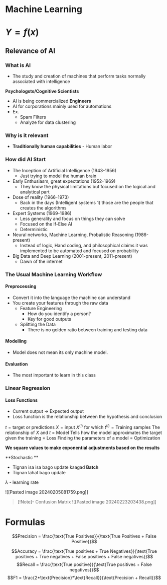 # Machine Learning

# $Y = f(x)$
## Relevance of AI 

### What is AI 
- The study and creation of machines that perform tasks normally associated with intelligence

**Psychologsts/Cognitive Scientists**
- AI is being commercialized 
**Engineers**
- AI for corporations mainly used for automations
- Ex. 
	- Spam Filters
	- Analyze for data clustering 

### Why is it relevant
- **Traditionally human capabilities** - Human labor

### How did AI Start
- The Inception of Artificial Intelligence (1943-1956)
	- Just trying to model the human brain 
- Early Enthusiasm, great expectations (1952-1969)
	- They know the physical limitations but focused on the logical and analytical part
- Dose of reality (1966-1973)
	- Back in the days (Intelligent systems 1) those are the people that creates the algorithms 
- Expert Systems (1969-1986)
	- Less generality and focus on things they can solve 
	- Focused on the If-Else AI 
	- Deterministic
- Neural networks, Machine Learning, Probalistic Reasoning (1986-present)
	- Instead of logic, Hand coding, and philosophical claims it was implemented to be automated and focused on probability
- Big Data and Deep Learning (2001-present, 2011-present)
	- Dawn of the internet 


### The Usual Machine Learning Workflow

#### Preprocessing 
- Convert it into the language the machine can understand 
- You create your features through the raw data 
	- Feature Engineering 
		- How do you identify a person? 
		- Key for good outputs 
	- Splitting the Data 
		- There is no golden ratio between training and testing data 

#### Modelling 
- Model does not mean its only machine model.

#### Evaluation 
- The most important to learn in this class

### Linear Regression

#### Loss Functions
- Current output -> Expected output 
- Loss function is the relationship between the hypothesis and conclusion 


$t = \text{target or  predictions}$
$X = \text{input}$
$X^{(i)} \text{ for which } t^{(i)} = \text{Training samples}$
The relationship of $X \text{ and } t$ = Model 
Tells how the model approximates the target given the training = Loss
Finding the parameters of a model  = Optimization 

**We square values to make exponential adjustments based on the results**



**Stochastic **
- Tignan isa isa bago update kaagad
**Batch**
- Tignan lahat bago update 

$\lambda$ - learning rate 




![[Pasted image 20240205081759.png]]


>[!Note]- Confusion Matrix
>![[Pasted image 20240223203438.png]]

# Formulas

$$Precision  = \frac{\text{True Positives}}{\text{True Positives + False Positive}}$$

$$Accuracy = \frac{\text{True positives + True Negatives}}{\text{True positives + True negatives + False positives + False negatives}}$$
$$Recall = \frac{\text{True positive}}{\text{True positives + False negatives}}$$
$$F1 = \frac{2*\text{Precision}*\text{Recall}}{\text{Precision + Recall}}$$